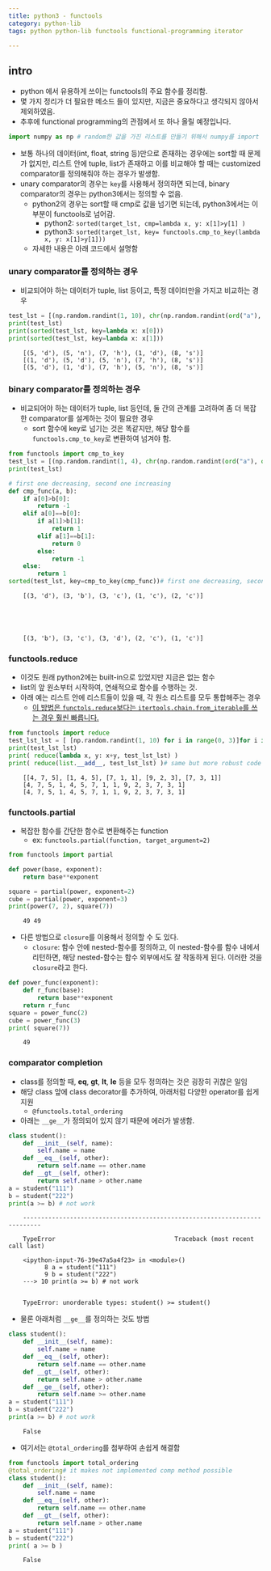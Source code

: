 ```yaml
---
title: python3 - functools
category: python-lib
tags: python python-lib functools functional-programming iterator

---
```


## intro 

- python 에서 유용하게 쓰이는 functools의 주요 함수를 정리함. 
- 몇 가지 정리가 더 필요한 메소드 들이 있지만, 지금은 중요하다고 생각되지 않아서 제외하였음. 
- 추후에 functional programming의 관점에서 또 하나 올릴 예정입니다. 


```python
import numpy as np # random한 값을 가진 리스트를 만들기 위해서 numpy를 import 
```

- 보통 하나의 데이터(int, float, string 등)만으로 존재하는 경우에는 sort할 때 문제가 없지만, 리스트 안에 tuple, list가 존재하고 이를 비교해야 할 때는 customized comparator를 정의해줘야 하는 경우가 발생함. 
- unary comparator의 경우는 `key`를 사용해서 정의하면 되는데, binary comparator의 경우는 python3에서는 정의할 수 없음. 
    - python2의 경우는 sort할 때 cmp로 값을 넘기면 되는데, python3에서는 이 부분이 functools로 넘어감. 
        - python2: `sorted(target_lst, cmp=lambda x, y: x[1]>y[1] )`
        - python3: `sorted(target_lst, key= functools.cmp_to_key(lambda x, y: x[1]>y[1]))`
    - 자세한 내용은 아래 코드에서 설명함

### unary comparator를 정의하는 경우 

- 비교되어야 하는 데이터가 tuple, list 등이고, 특정 데이터만을 가지고 비교하는 경우

```python
test_lst = [(np.random.randint(1, 10), chr(np.random.randint(ord("a"), ord("z")))) for i in range(0, 5)]
print(test_lst)
print(sorted(test_lst, key=lambda x: x[0]))
print(sorted(test_lst, key=lambda x: x[1]))
```

```
    [(5, 'd'), (5, 'n'), (7, 'h'), (1, 'd'), (8, 's')]
    [(1, 'd'), (5, 'd'), (5, 'n'), (7, 'h'), (8, 's')]
    [(5, 'd'), (1, 'd'), (7, 'h'), (5, 'n'), (8, 's')]
```

### binary comparator를 정의하는 경우 

- 비교되어야 하는 데이터가 tuple, list 등인데, 둘 간의 관계를 고려하여 좀 더 복잡한 comparator를 설계하는 것이 필요한 경우
    - sort 함수에 key로 넘기는 것은 똑같지만, 해당 함수를 `functools.cmp_to_key`로 변환하여 넘겨야 함. 


```python
from functools import cmp_to_key
test_lst = [(np.random.randint(1, 4), chr(np.random.randint(ord("a"), ord("f")))) for i in range(0, 5)]
print(test_lst)

# first one decreasing, second one increasing
def cmp_func(a, b):
    if a[0]>b[0]:
        return -1
    elif a[0]==b[0]:
        if a[1]>b[1]:
            return 1
        elif a[1]==b[1]:
            return 0
        else:
            return -1
    else:
        return 1
sorted(test_lst, key=cmp_to_key(cmp_func))# first one decreasing, second one increasing
```

```
    [(3, 'd'), (3, 'b'), (3, 'c'), (1, 'c'), (2, 'c')]





    [(3, 'b'), (3, 'c'), (3, 'd'), (2, 'c'), (1, 'c')]
```


### functools.reduce

- 이것도 원래 python2에는 built-in으로 있었지만 지금은 없는 함수 
- list의 앞 원소부터 시작하여, 연쇄적으로 함수를 수행하는 것.
- 아래 예는 리스트 안에 리스트들이 있을 때, 각 원소 리스트를 모두 통합해주는 경우
  - [이 방법은 `functols.reduce`보다는 `itertools.chain.from_iterable`를 쓰는 경우 훨씬 빠릅니다.](https://stackoverflow.com/questions/49148342/why-functools-reduce-and-itertools-chain-from-itertools-had-different-comput)

```python
from functools import reduce
test_lst_lst = [ [np.random.randint(1, 10) for i in range(0, 3)]for i in range(0, 5)]
print(test_lst_lst)
print( reduce(lambda x, y: x+y, test_lst_lst) ) 
print( reduce(list.__add__, test_lst_lst) )# same but more robust code
```

```
    [[4, 7, 5], [1, 4, 5], [7, 1, 1], [9, 2, 3], [7, 3, 1]]
    [4, 7, 5, 1, 4, 5, 7, 1, 1, 9, 2, 3, 7, 3, 1]
    [4, 7, 5, 1, 4, 5, 7, 1, 1, 9, 2, 3, 7, 3, 1]
```

### functools.partial

- 복잡한 함수를 간단한 함수로 변환해주는 function
    - ex: `functools.partial(function, target_argument=2)`

```python
from functools import partial

def power(base, exponent):
    return base**exponent

square = partial(power, exponent=2)
cube = partial(power, exponent=3)
print(power(7, 2), square(7))
```

```
    49 49
```

- 다른 방법으로 `closure`를 이용해서 정의할 수 도 있다. 
    - `closure`: 함수 안에 nested-함수를 정의하고, 이 nested-함수를 함수 내에서 리턴하면, 해당 nested-함수는 함수 외부에서도 잘 작동하게 된다. 이러한 것을 `closure`라고 한다. 


```python
def power_func(exponent):
    def r_func(base):
        return base**exponent
    return r_func
square = power_func(2)
cube = power_func(3)
print( square(7))
```

```
    49
```

### comparator completion 

- class를 정의할 때, __eq__, __gt__, __lt__, __le__ 등을 모두 정의하는 것은 굉장히 귀찮은 일임
- 해당 class 앞에 class decorator를 추가하여, 아래처럼 다양한 operator를 쉽게 지원
    - `@functools.total_ordering`
- 아래는 `__ge__`가 정의되어 있지 않기 때문에 에러가 발생함. 


```python
class student():
    def __init__(self, name):
        self.name = name
    def __eq__(self, other):
        return self.name == other.name
    def __gt__(self, other):
        return self.name > other.name
a = student("111")
b = student("222")
print(a >= b) # not work 
```

```
    ---------------------------------------------------------------------------

    TypeError                                 Traceback (most recent call last)

    <ipython-input-76-39e47a5a4f23> in <module>()
          8 a = student("111")
          9 b = student("222")
    ---> 10 print(a >= b) # not work
    

    TypeError: unorderable types: student() >= student()
```

- 물론 아래처럼 `__ge__`를 정의하는 것도 방법


```python
class student():
    def __init__(self, name):
        self.name = name
    def __eq__(self, other):
        return self.name == other.name
    def __gt__(self, other):
        return self.name > other.name
    def __ge__(self, other):
        return self.name >= other.name
a = student("111")
b = student("222")
print(a >= b) # not work 
```

```
    False
```

- 여기서는 `@total_ordering`를 첨부하여 손쉽게 해결함


```python
from functools import total_ordering
@total_ordering# it makes not implemented comp method possible
class student():
    def __init__(self, name):
        self.name = name
    def __eq__(self, other):
        return self.name == other.name
    def __gt__(self, other):
        return self.name > other.name
a = student("111")
b = student("222")
print( a >= b )
```

```
    False
```
